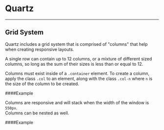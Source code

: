 Quartz
======
______

Grid System
-----------
Quartz includes a grid system that is comprised of "columns" that help when creating responsive layouts.

A single row can contain up to 12 columns, or a mixture of different sized columns, so long as the sum of their sizes is less than or equal to 12.

Columns must exist inside of a `.container` element.  To create a column, apply the class `.col` to an element, along with the class `.col-n` where `n` is the size of the column to be created.

####Example
	<div class="container">
       <div class="col col-6">
       </div>
    </div>
   
Columns are responsive and will stack when the width of the window is `550px`.  
Columns can be nested as well.

####Example
	<div class="container">
       <div class="col col-6">
       		<div class="col col-6">
       		</div>
       </div>
    </div>